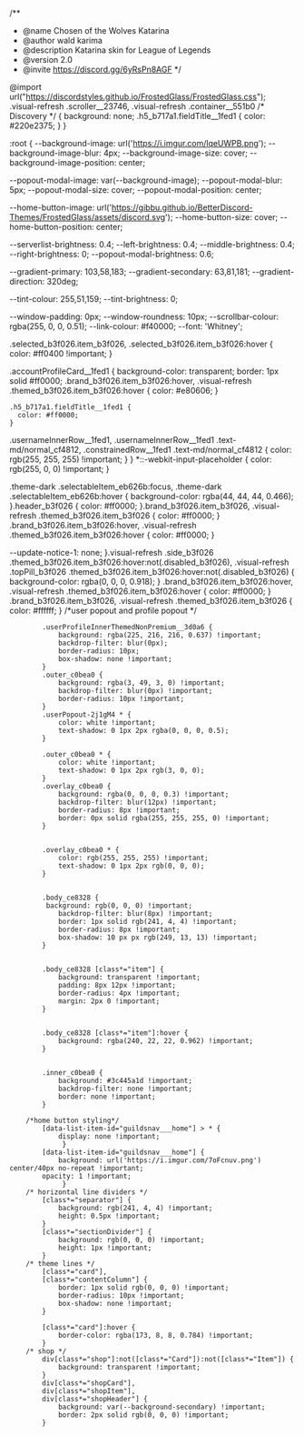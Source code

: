 /**
 * @name Chosen of the Wolves Katarina
 * @author wald karima
 * @description Katarina skin for League of Legends
 * @version 2.0
 * @invite https://discord.gg/6yRsPn8AGF
 */

 @import url("https://discordstyles.github.io/FrostedGlass/FrostedGlass.css");
 .visual-refresh .scroller__23746,
 .visual-refresh .container__551b0
 /* Discovery */
     {
     background: none;
     .h5_b717a1.fieldTitle__1fed1 {
      color: #220e2375;
  }
 }
 
  

 :root {
   --background-image: url('https://i.imgur.com/lqeUWPB.png');
   --background-image-blur: 4px;
   --background-image-size: cover;
   --background-image-position: center;
 
   --popout-modal-image: var(--background-image);
   --popout-modal-blur: 5px;
   --popout-modal-size: cover;
   --popout-modal-position: center;
 
   --home-button-image: url('https://gibbu.github.io/BetterDiscord-Themes/FrostedGlass/assets/discord.svg');
   --home-button-size: cover;
   --home-button-position: center;
 
   --serverlist-brightness: 0.4;
   --left-brightness: 0.4;
   --middle-brightness: 0.4;
   --right-brightness: 0;
   --popout-modal-brightness: 0.6;
 
   --gradient-primary: 103,58,183;
   --gradient-secondary: 63,81,181;
   --gradient-direction: 320deg;
 
   --tint-colour: 255,51,159;
   --tint-brightness: 0;
 
   --window-padding: 0px;
   --window-roundness: 10px;
   --scrollbar-colour: rgba(255, 0, 0, 0.51);
   --link-colour: #f40000;
   --font: 'Whitney';


   .selected_b3f026.item_b3f026,
   .selected_b3f026.item_b3f026:hover {
       color: #ff0400 !important;
   }
   
   
   .accountProfileCard__1fed1 {
    background-color: transparent;
    border: 1px solid #ff0000;
    .brand_b3f026.item_b3f026:hover,
    .visual-refresh .themed_b3f026.item_b3f026:hover {
        color: #e80606;
    }
  
    .h5_b717a1.fieldTitle__1fed1 {
      color: #ff0000;
    }
    
.usernameInnerRow__1fed1,
.usernameInnerRow__1fed1 .text-md\/normal_cf4812,
.constrainedRow__1fed1 .text-md\/normal_cf4812 {
    color: rgb(255, 255, 255) !important;
}
    }
    *::-webkit-input-placeholder {
      color: rgb(255, 0, 0) !important;
  }
  
  
  
  .theme-dark .selectableItem_eb626b:focus,
  .theme-dark .selectableItem_eb626b:hover {
      background-color: rgba(44, 44, 44, 0.466);
  }.header_b3f026 {
    color: #ff0000;
}.brand_b3f026.item_b3f026,
.visual-refresh .themed_b3f026.item_b3f026 {
    color: #ff0000;
}
.brand_b3f026.item_b3f026:hover,
.visual-refresh .themed_b3f026.item_b3f026:hover {
    color: #ff0000;
}

  
    
   --update-notice-1: none;
 }.visual-refresh .side_b3f026 .themed_b3f026.item_b3f026:hover:not(.disabled_b3f026),
 .visual-refresh .topPill_b3f026 .themed_b3f026.item_b3f026:hover:not(.disabled_b3f026) {
     background-color: rgba(0, 0, 0, 0.918);
 }
     .brand_b3f026.item_b3f026:hover,
     .visual-refresh .themed_b3f026.item_b3f026:hover {
         color: #ff0000;
     }
     .brand_b3f026.item_b3f026,
     .visual-refresh .themed_b3f026.item_b3f026 {
         color: #ffffff;
     }
        /*user popout and profile popout */
            
            .userProfileInnerThemedNonPremium__3d0a6 {
                background: rgba(225, 216, 216, 0.637) !important; 
                backdrop-filter: blur(0px); 
                border-radius: 10px; 
                box-shadow: none !important; 
            }
            .outer_c0bea0 {
                background: rgba(3, 49, 3, 0) !important;  
                backdrop-filter: blur(0px) !important;     
                border-radius: 10px !important;             
            }
            .userPopout-2j1gM4 * {
                color: white !important;
                text-shadow: 0 1px 2px rgba(0, 0, 0, 0.5);
            }
            
            .outer_c0bea0 * {
                color: white !important;
                text-shadow: 0 1px 2px rgb(3, 0, 0);
            }
            .overlay_c0bea0 {
                background: rgba(0, 0, 0, 0.3) !important; 
                backdrop-filter: blur(12px) !important; 
                border-radius: 8px !important;
                border: 0px solid rgba(255, 255, 255, 0) !important; 
            }
            
            
            .overlay_c0bea0 * {
                color: rgb(255, 255, 255) !important;
                text-shadow: 0 1px 2px rgb(0, 0, 0);
            }
            
   
            .body_ce8328 {
             background: rgb(0, 0, 0) !important; 
                backdrop-filter: blur(8px) !important;
                border: 1px solid rgb(241, 4, 4) !important;
                border-radius: 8px !important;
                box-shadow: 10 px px rgb(249, 13, 13) !important;
            }
            
            
            .body_ce8328 [class*="item"] {
                background: transparent !important;
                padding: 8px 12px !important;
                border-radius: 4px !important;
                margin: 2px 0 !important;
            }
  
  
            .body_ce8328 [class*="item"]:hover {
                background: rgba(240, 22, 22, 0.962) !important;
            }
            
            
            .inner_c0bea0 {
                background: #3c445a1d !important; 
                backdrop-filter: none !important; 
                border: none !important; 
            }
  
        /*home button styling*/
            [data-list-item-id="guildsnav___home"] > * {
                display: none !important; 
                 }
            [data-list-item-id="guildsnav___home"] {
                background: url('https://i.imgur.com/7oFcnuv.png') center/40px no-repeat !important;
            opacity: 1 !important;
                 }
        /* horizontal line dividers */
            [class*="separator"] {
                background: rgb(241, 4, 4) !important; 
                height: 0.5px !important;
            }
            [class*="sectionDivider"] {
                background: rgb(0, 0, 0) !important; 
                height: 1px !important;
            }
        /* theme lines */
            [class*="card"], 
            [class*="contentColumn"] {
                border: 1px solid rgb(0, 0, 0) !important;
                border-radius: 10px !important;
                box-shadow: none !important;
            }
            
            [class*="card"]:hover {
                border-color: rgba(173, 8, 8, 0.784) !important;
            }
        /* shop */
            div[class*="shop"]:not([class*="Card"]):not([class*="Item"]) {
                background: transparent !important;
            }
            div[class*="shopCard"],
            div[class*="shopItem"],
            div[class*="shopHeader"] {
                background: var(--background-secondary) !important;
                border: 2px solid rgb(0, 0, 0) !important;
            }
            
            
